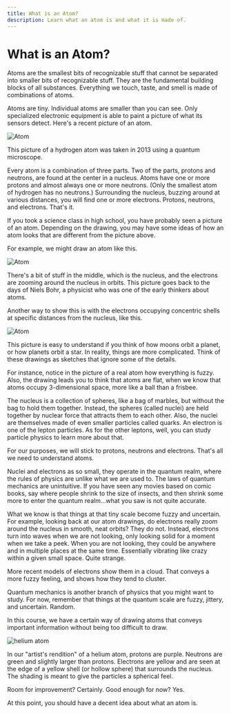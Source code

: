 ```yaml
---
title: What is an Atom?
description: Learn what an atom is and what it is made of.
---
```


# What is an Atom?

Atoms are the smallest bits of recognizable stuff that cannot be separated into smaller bits of recognizable stuff. They are the fundamental building blocks of all substances. Everything we touch, taste, and smell is made of combinations of atoms.

Atoms are tiny. Individual atoms are smaller than you can see. Only specialized electronic equipment is able to paint a picture of what its sensors detect. Here's a recent picture of an atom.

![Atom](/images/courses/atoms/atom-says-cheese.jpg)

This picture of a hydrogen atom was taken in 2013 using a quantum microscope.

Every atom is a combination of three parts. Two of the parts, protons and neutrons, are found at the center in a nucleus. Atoms have one or more protons and almost always one or more neutrons. (Only the smallest atom of hydrogen has no neutrons.) Surrounding the nucleus, buzzing around at various distances, you will find one or more electrons. Protons, neutrons, and electrons. That's it.

If you took a science class in high school, you have probably seen a picture of an atom. Depending on the drawing, you may have some ideas of how an atom looks that are different from the picture above.

For example, we might draw an atom like this.

![Atom](/images/courses/atoms/simple-atom.svg)

There's a bit of stuff in the middle, which is the nucleus, and the electrons are zooming around the nucleus in orbits. This picture goes back to the days of Niels Bohr, a physicist who was one of the early thinkers about atoms.

Another way to show this is with the electrons occupying concentric shells at specific distances from the nucleus, like this.

![Atom](/images/courses/atoms/simple-atom-orbits.svg)

This picture is easy to understand if you think of how moons orbit a planet, or how planets orbit a star. In reality, things are more complicated. Think of these drawings as sketches that ignore some of the details.

For instance, notice in the picture of a real atom how everything is fuzzy. Also, the drawing leads you to think that atoms are flat, when we know that atoms occupy 3-dimensional space, more like a ball than a frisbee.

The nucleus is a collection of spheres, like a bag of marbles, but without the bag to hold them together. Instead, the spheres (called nuclei) are held together by nuclear force that attracts them to each other. Also, the nuclei are themselves made of even smaller particles called quarks. An electron is one of the lepton particles. As for the other leptons, well, you can study particle physics to learn more about that.

For our purposes, we will stick to protons, neutrons and electrons. That's all we need to understand atoms.

Nuclei and electrons as so small, they operate in the quantum realm, where the rules of physics are unlike what we are used to. The laws of quantum mechanics are unintuitive. If you have seen any movies based on comic books, say where people shrink to the size of insects, and then shrink some more to enter the quantum realm…what you saw is not quite accurate.

What we know is that things at that tiny scale become fuzzy and uncertain. For example, looking back at our atom drawings, do electrons really zoom around the nucleus in smooth, neat orbits? They do not. Instead, electrons turn into waves when we are not looking, only looking solid for a moment when we take a peek. When you are not looking, they could be anywhere and in multiple places at the same time. Essentially vibrating like crazy within a given small space. Quite strange.

More recent models of electrons show them in a cloud. That conveys a more fuzzy feeling, and shows how they tend to cluster.

Quantum mechanics is another branch of physics that you might want to study. For now, remember that things at the quantum scale are fuzzy, jittery, and uncertain. Random.

In this course, we have a certain way of drawing atoms that conveys important information without being too difficult to draw.

![helium atom](/images/courses/atoms/2D-gen3/He.svg)

In our "artist's rendition" of a helium atom, protons are purple. Neutrons are green and slightly larger than protons. Electrons are yellow and are seen at the edge of a yellow shell (or hollow sphere) that surrounds the nucleus. The shading is meant to give the particles a spherical feel.

Room for improvement? Certainly. Good enough for now? Yes.

At this point, you should have a decent idea about what an atom is.
